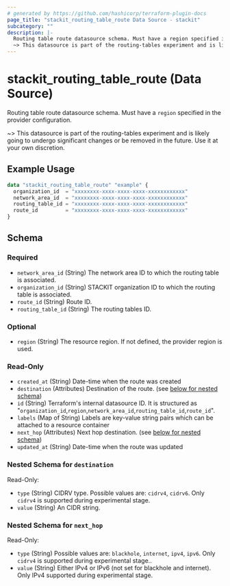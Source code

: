 ```yaml
---
# generated by https://github.com/hashicorp/terraform-plugin-docs
page_title: "stackit_routing_table_route Data Source - stackit"
subcategory: ""
description: |-
  Routing table route datasource schema. Must have a region specified in the provider configuration.
  ~> This datasource is part of the routing-tables experiment and is likely going to undergo significant changes or be removed in the future. Use it at your own discretion.
---
```


# stackit_routing_table_route (Data Source)

Routing table route datasource schema. Must have a `region` specified in the provider configuration.

~> This datasource is part of the routing-tables experiment and is likely going to undergo significant changes or be removed in the future. Use it at your own discretion.

## Example Usage

```terraform
data "stackit_routing_table_route" "example" {
  organization_id  = "xxxxxxxx-xxxx-xxxx-xxxx-xxxxxxxxxxxx"
  network_area_id  = "xxxxxxxx-xxxx-xxxx-xxxx-xxxxxxxxxxxx"
  routing_table_id = "xxxxxxxx-xxxx-xxxx-xxxx-xxxxxxxxxxxx"
  route_id         = "xxxxxxxx-xxxx-xxxx-xxxx-xxxxxxxxxxxx"
}
```

<!-- schema generated by tfplugindocs -->
## Schema

### Required

- `network_area_id` (String) The network area ID to which the routing table is associated.
- `organization_id` (String) STACKIT organization ID to which the routing table is associated.
- `route_id` (String) Route ID.
- `routing_table_id` (String) The routing tables ID.

### Optional

- `region` (String) The resource region. If not defined, the provider region is used.

### Read-Only

- `created_at` (String) Date-time when the route was created
- `destination` (Attributes) Destination of the route. (see [below for nested schema](#nestedatt--destination))
- `id` (String) Terraform's internal datasource ID. It is structured as "`organization_id`,`region`,`network_area_id`,`routing_table_id`,`route_id`".
- `labels` (Map of String) Labels are key-value string pairs which can be attached to a resource container
- `next_hop` (Attributes) Next hop destination. (see [below for nested schema](#nestedatt--next_hop))
- `updated_at` (String) Date-time when the route was updated

<a id="nestedatt--destination"></a>
### Nested Schema for `destination`

Read-Only:

- `type` (String) CIDRV type. Possible values are: `cidrv4`, `cidrv6`. Only `cidrv4` is supported during experimental stage.
- `value` (String) An CIDR string.


<a id="nestedatt--next_hop"></a>
### Nested Schema for `next_hop`

Read-Only:

- `type` (String) Possible values are: `blackhole`, `internet`, `ipv4`, `ipv6`. Only `cidrv4` is supported during experimental stage..
- `value` (String) Either IPv4 or IPv6 (not set for blackhole and internet). Only IPv4 supported during experimental stage.
